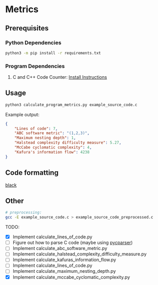 # Metrics

## Prerequisites

### Python Dependencies

```bash
python3 -m pip install -r requirements.txt
```

### Program Dependencies

1. C and C++ Code Counter: [Install Instructions](https://github.com/sarnold/cccc)

## Usage

```bash
python3 calculate_program_metrics.py example_source_code.c
```

Example output:

```json
{
    "Lines of code": 7,
    "ABC software metric": "(1,2,3)",
    "Maximum nesting depth": 1,
    "Halstead complexity difficulty measure": 5.27,
    "McCabe cyclomatic complexity": 4,
    "Kafura's information flow": 4238
}
```

## Code formatting

[black](https://github.com/psf/black)

## Other

```bash
# preprocessing:
gcc -E example_source_code.c > example_source_code_preprocessed.c
```

TODO:

-   [x] Implement calculate_lines_of_code.py
-   [ ] Figure out how to parse C code (maybe using [pycparser](https://github.com/eliben/pycparser))
-   [ ] Implement calculate_abc_software_metric.py
-   [ ] Implement calculate_halstead_complexity_difficulty_measure.py
-   [ ] Implement calculate_kafuras_information_flow.py
-   [ ] Implement calculate_lines_of_code.py
-   [ ] Implement calculate_maximum_nesting_depth.py
-   [x] Implement calculate_mccabe_cyclomatic_complexity.py

